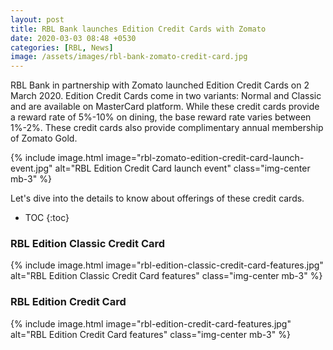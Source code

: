 ```yaml
---
layout: post
title: RBL Bank launches Edition Credit Cards with Zomato
date: 2020-03-03 08:48 +0530
categories: [RBL, News]
image: /assets/images/rbl-bank-zomato-credit-card.jpg
---
```


RBL Bank in partnership with Zomato launched Edition Credit Cards on 2 March 2020. Edition Credit Cards come in two variants: Normal and Classic and are available on MasterCard platform. While these credit cards provide a reward rate of 5%-10% on dining, the base reward rate varies between 1%-2%. These credit cards also provide complimentary annual membership of Zomato Gold.

{% include image.html image="rbl-zomato-edition-credit-card-launch-event.jpg" alt="RBL Edition Credit Card launch event" class="img-center mb-3" %}

Let's dive into the details to know about offerings of these credit cards.

<!-- prettier-ignore -->
* TOC
{:toc}

### RBL Edition Classic Credit Card

{% include image.html image="rbl-edition-classic-credit-card-features.jpg" alt="RBL Edition Classic Credit Card features" class="img-center mb-3" %}

### RBL Edition Credit Card

{% include image.html image="rbl-edition-credit-card-features.jpg" alt="RBL Edition Credit Card features" class="img-center mb-3" %}
